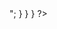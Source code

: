 

<?php
    
	session_start();
	require_once("connection.php");
	
	if(isset($_SESSION['user_id'])){
		redirect_to("read.php");
	}
	
	if(isset($_POST['submit'])){
	 
	 $username=$_POST['username'];
	 
	 $salt="hsdhsdsbcsjcscdswd43356";
	 
	 $password=$_POST['password'].$salt;
	 
	 $password=shal($password);
	 
	 $data=mysqli_query($connection,"SELECT * FROM 'users' WHERE 'username' = '{$username}' AND password='{$password}'");
	 
	 while($row=mysqli_fetch_array($data)){
	 $id=$row['id'];
	 if(isset($id)){
	 $_SESSION['user_id']=$id;
	 header("Location: home.php");
	 exit;
	 }else{
		 echo "Invalid Username or Password!<br>";
	 }
	 
	 }
	 
	}
	 
	 ?>
